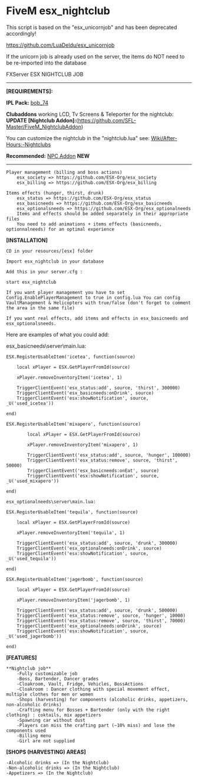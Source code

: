 # FiveM esx_nightclub

This script is based on the "esx_unicornjob" and has been deprecated accordingly! 

https://github.com/LuaDeldu/esx_unicornjob

If the unicorn job is already used on the server, 
the items do NOT need to be re-imported into the database


FXServer ESX NIGHTCLUB JOB

--------------------------------------------------------------------------------------------------------------------------------------
**[REQUIREMENTS]:**

**IPL Pack:**
[bob_74](https://forum.fivem.net/t/release-v2-fix-holes-in-the-map-up-to-after-hours/25240)

**Clubaddons** working LCD, Tv Screens & Teleporter for the nightclub: **UPDATE**
**[Nightclub Addon]:**(https://github.com/SFL-Master/FiveM_NightclubAddon)

You can customize the nightclub in the "nightclub.lua" 
see: [Wiki/After-Hours:-Nightclubs](https://github.com/Bob74/bob74_ipl/wiki/After-Hours:-Nightclubs)

**Recommended:**
[NPC Addon](https://github.com/SFL-Master/Peds) **NEW**

----------------------------------------------------------------------------------------------------------------------------------------
    Player management (billing and boss actions)
        esx_society => https://github.com/ESX-Org/esx_society
        esx_billing => https://github.com/ESX-Org/esx_billing

    Items effects (hunger, thirst, drunk)
        esx_status => https://github.com/ESX-Org/esx_status
        esx_basicneeds => https://github.com/ESX-Org/esx_basicneeds
        esx_optionalsneeds => https://github.com/ESX-Org/esx_optionalneeds
        Items and effects should be added separately in their appropriate files
        You need to add animations + items effects (basicneeds, optionnalneeds) for an optimal experience

**[INSTALLATION]**

    CD in your resources/[esx] folder

    Import esx_nightclub in your database

    Add this in your server.cfg :

```
start esx_nightclub
```

    If you want player management you have to set Config.EnablePlayerManagement to true in config.lua You can config VaultManagement & Helicopters with true/false (don't forget to comment the area in the same file)

    If you want real effects, add items and effects in esx_basicneeds and esx_optionalsneeds.

Here are examples of what you could add:

esx_basicneeds\server\main.lua:


```
ESX.RegisterUsableItem('icetea', function(source)

    local xPlayer = ESX.GetPlayerFromId(source)

    xPlayer.removeInventoryItem('icetea', 1)

    TriggerClientEvent('esx_status:add', source, 'thirst', 300000)
    TriggerClientEvent('esx_basicneeds:onDrink', source)
    TriggerClientEvent('esx:showNotification', source, _U('used_icetea'))

end)

ESX.RegisterUsableItem('mixapero', function(source)
    
        local xPlayer = ESX.GetPlayerFromId(source)
    
        xPlayer.removeInventoryItem('mixapero', 1)
    
        TriggerClientEvent('esx_status:add', source, 'hunger', 100000)
        TriggerClientEvent('esx_status:remove', source, 'thirst', 50000)
        TriggerClientEvent('esx_basicneeds:onEat', source)
        TriggerClientEvent('esx:showNotification', source, _U('used_mixapero'))
    
end)

esx_optionalneeds\server\main.lua:

ESX.RegisterUsableItem('tequila', function(source)

    local xPlayer = ESX.GetPlayerFromId(source)

    xPlayer.removeInventoryItem('tequila', 1)

    TriggerClientEvent('esx_status:add', source, 'drunk', 300000)
    TriggerClientEvent('esx_optionalneeds:onDrink', source)
    TriggerClientEvent('esx:showNotification', source, _U('used_tequila'))

end)

ESX.RegisterUsableItem('jagerbomb', function(source)

    local xPlayer = ESX.GetPlayerFromId(source)

    xPlayer.removeInventoryItem('jagerbomb', 1)

    TriggerClientEvent('esx_status:add', source, 'drunk', 500000)
    TriggerClientEvent('esx_status:remove', source, 'hunger', 10000)
    TriggerClientEvent('esx_status:remove', source, 'thirst', 70000)
    TriggerClientEvent('esx_optionalneeds:onDrink', source)
    TriggerClientEvent('esx:showNotification', source, _U('used_jagerbomb'))

end)
```

**[FEATURES]**

    **Nightclub job**
        -Fully customizable job
        -Boss, Bartender, Dancer grades
        -Cloakroom, Vault, Fridge, Vehicles, BossActions
        -Cloakroom : Dancer clothing with special movement effect, multiple clothes for men or women
        -Shops (harvesting) for components (alcoholic drinks, appetizers, non-alcoholic drinks)
        -Crafting menu for Bosses + Bartender (only with the right clothing) : coktails, mix appetizers
        -Spawning car without dust
        -Players can miss the crafting part (~10% miss) and lose the components used
        -Billing menu
        -Girl are not supplied

**[SHOPS (HARVESTING) AREAS]**

    -Alcoholic drinks => (In the Nightclub)
    -Non-alcoholic drinks => (In the Nightclub)
    -Appetizers => (In the Nightclub)
